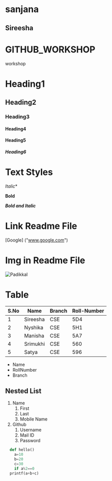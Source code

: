  # sanjana
 ## Sireesha
 
 # GITHUB_WORKSHOP
workshop 

# Heading1
## Heading2
### Heading3
#### Heading4
#### Heading5
##### Heading6


# Text Styles

*Italic**

**Bold**

***Bold and Italic***



# Link Readme File

[Google] ("www.google.com")
# Img in Readme File
![Padikkal](padikkal.jpg)




# Table
|S.No|Name|Branch|Roll-Number|
|----|----|------|-----------|
|1|Sireesha|CSE|5D4|
|2|Nyshika |CSE|5H1|
|3|Manisha |CSE|5A7|
|4|Srimukhi|CSE|560|
|5|Satya   |CSE|596|



* Name
* RollNumber
* Branch


## Nested List
1. Name
    1. First
    2. Last
    3. Mobile Name
2. Github
   1. Username
   2. Mail ID
   3. Password


```python
  def hello()
    a=10
    b=20
    c=30
    if a%2==0
  printf(a+b+c)
```

  

